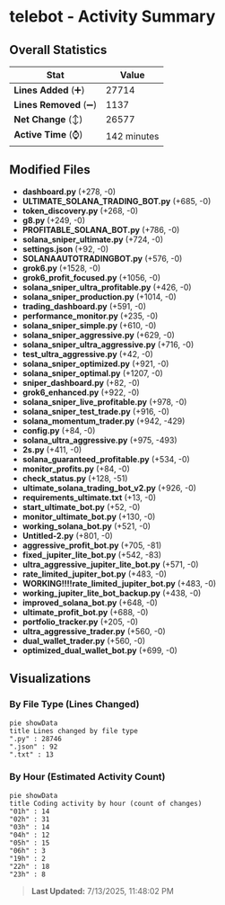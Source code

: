 # telebot - Activity Summary 

## Overall Statistics

| Stat                   | Value                                                             |
| ---------------------- | ----------------------------------------------------------------- |
| **Lines Added** (➕)   | 27714                                          |
| **Lines Removed** (➖) | 1137                                        |
| **Net Change** (↕)    | 26577                |
| **Active Time** (⌚)   | 142 minutes |


## Modified Files
- **dashboard.py** (+278, -0)
- **ULTIMATE_SOLANA_TRADING_BOT.py** (+685, -0)
- **token_discovery.py** (+268, -0)
- **g8.py** (+249, -0)
- **PROFITABLE_SOLANA_BOT.py** (+786, -0)
- **solana_sniper_ultimate.py** (+724, -0)
- **settings.json** (+92, -0)
- **SOLANAAUTOTRADINGBOT.py** (+576, -0)
- **grok6.py** (+1528, -0)
- **grok6_profit_focused.py** (+1056, -0)
- **solana_sniper_ultra_profitable.py** (+426, -0)
- **solana_sniper_production.py** (+1014, -0)
- **trading_dashboard.py** (+591, -0)
- **performance_monitor.py** (+235, -0)
- **solana_sniper_simple.py** (+610, -0)
- **solana_sniper_aggressive.py** (+629, -0)
- **solana_sniper_ultra_aggressive.py** (+716, -0)
- **test_ultra_aggressive.py** (+42, -0)
- **solana_sniper_optimized.py** (+921, -0)
- **solana_sniper_optimal.py** (+1207, -0)
- **sniper_dashboard.py** (+82, -0)
- **grok6_enhanced.py** (+922, -0)
- **solana_sniper_live_profitable.py** (+978, -0)
- **solana_sniper_test_trade.py** (+916, -0)
- **solana_momentum_trader.py** (+942, -429)
- **config.py** (+84, -0)
- **solana_ultra_aggressive.py** (+975, -493)
- **2s.py** (+411, -0)
- **solana_guaranteed_profitable.py** (+534, -0)
- **monitor_profits.py** (+84, -0)
- **check_status.py** (+128, -51)
- **ultimate_solana_trading_bot_v2.py** (+926, -0)
- **requirements_ultimate.txt** (+13, -0)
- **start_ultimate_bot.py** (+52, -0)
- **monitor_ultimate_bot.py** (+130, -0)
- **working_solana_bot.py** (+521, -0)
- **Untitled-2.py** (+801, -0)
- **aggressive_profit_bot.py** (+705, -81)
- **fixed_jupiter_lite_bot.py** (+542, -83)
- **ultra_aggressive_jupiter_lite_bot.py** (+571, -0)
- **rate_limited_jupiter_bot.py** (+483, -0)
- **WORKING!!!!rate_limited_jupiter_bot.py** (+483, -0)
- **working_jupiter_lite_bot_backup.py** (+438, -0)
- **improved_solana_bot.py** (+648, -0)
- **ultimate_profit_bot.py** (+688, -0)
- **portfolio_tracker.py** (+205, -0)
- **ultra_aggressive_trader.py** (+560, -0)
- **dual_wallet_trader.py** (+560, -0)
- **optimized_dual_wallet_bot.py** (+699, -0)

## Visualizations

### By File Type (Lines Changed)

```mermaid
pie showData
title Lines changed by file type
".py" : 28746
".json" : 92
".txt" : 13
```

### By Hour (Estimated Activity Count)

```mermaid
pie showData
title Coding activity by hour (count of changes)
"01h" : 14
"02h" : 31
"03h" : 14
"04h" : 12
"05h" : 15
"06h" : 3
"19h" : 2
"22h" : 18
"23h" : 8
```


> **Last Updated:** 7/13/2025, 11:48:02 PM